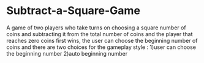 # Subtract-a-Square-Game
A game of two players who take turns on choosing a square number of coins and subtracting it from the total number of coins and the player that reaches zero coins first wins, the user can choose the beginning number of coins and there are two choices for the gameplay style : 1)user can choose the beginning number 2)auto beginning number
